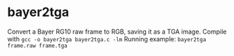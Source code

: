 # bayer2tga
Convert a Bayer RG10 raw frame to RGB, saving it as a TGA image.
Compile with `gcc -o bayer2tga bayer2tga.c -lm`
Running example: `bayer2tga frame.raw frame.tga`
